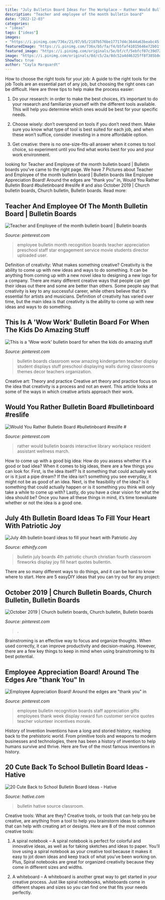 ```yaml
---
title: "July Bulletin Board Ideas For The Workplace ~ Rather Would Bulletin Boards Interactive Library Workplace Resident Assistant Wellness March"
description: "Teacher and employee of the month bulletin board"
date: "2022-12-03"
categories:
- "ideas"
tags: ["ideas"]
images:
- "https://i.pinimg.com/736x/21/07/b5/2107b576be17717d4c3644a63beabc45--bulletin-board-ideas-for-teachers-work-bulletin-boards.jpg"
featuredImage: "https://i.pinimg.com/736x/b5/fa/f4/b5faf41015646e72b01f063f3ae42be7--work-bulletin-boards-employee-gifts.jpg"
featured_image: "https://i.pinimg.com/originals/5e/bf/cf/5ebfcf07c39d7292e6d9d5fc136f39f2.jpg"
image: "https://i.pinimg.com/originals/8d/c5/2a/8dc52a4d46325ff8f385b8e2ef67154f.jpg"
ShowToc: true
author: "Cayla Marquardt"
---
```



How to choose the right tools for your job: A guide to the right tools for the job
Tools are an essential part of any job, but choosing the right ones can be difficult. Here are three tips to help make the process easier:
1. Do your research: in order to make the best choices, it’s important to do your research and familiarize yourself with the different tools available. This will help you determine which ones would be best for your specific needs.

2. Choose wisely: don’t overspend on tools if you don’t need them. Make sure you know what type of tool is best suited for each job, and when these won’t suffice, consider investing in a more affordable option.

3. Get creative: there is no one-size-fits-all answer when it comes to tool choice, so experiment until you find what works best for you and your work environment.

	

		
looking for Teacher and Employee of the month bulletin board | Bulletin boards you've came to the right page. We have 7 Pictures about Teacher and Employee of the month bulletin board | Bulletin boards like Employee Appreciation Board! Around the edges are &quot;thank you&quot; in, Would You Rather Bulletin Board #bulletinboard #reslife # and also October 2019 | Church bulletin boards, Church bulletin, Bulletin boards. Read more:
		
    
## Teacher And Employee Of The Month Bulletin Board | Bulletin Boards

<img loading=lazy src="https://s-media-cache-ak0.pinimg.com/736x/9a/95/86/9a9586a60d5fc8b6b2bbbd34f434297e.jpg" onerror="this.onerror=null;this.src='https://tse4.mm.bing.net/th?id=OIP.QbT6LgtLgOX4Oi3_fJNffwHaFj&amp;pid=15.1';" alt="Teacher and Employee of the month bulletin board | Bulletin boards">

_Source: pinterest.com_

>employee bulletin month recognition boards teacher appreciation preschool staff star engagement service movie students director uploaded user. 

	

Definition of creativity: What makes something creative?
Creativity is the ability to come up with new ideas and ways to do something. It can be anything from coming up with a new novel idea to designing a new logo for a company. There are many different creative ways that people can get their ideas out there and some are better than others. Some people say that creativity is key to any successful career, while others believe that it’s essential for artists and musicians. Definition of creativity has varied over time, but the main idea is that creativity is the ability to come up with new ideas and ways to do something.

    
## This Is A &#039;Wow Work&#039; Bulletin Board For When The Kids Do Amazing Stuff

<img loading=lazy src="https://i.pinimg.com/736x/21/07/b5/2107b576be17717d4c3644a63beabc45--bulletin-board-ideas-for-teachers-work-bulletin-boards.jpg" onerror="this.onerror=null;this.src='https://tse4.mm.bing.net/th?id=OIP.XWrlIl0-kkxax32ehQb6gwHaFj&amp;pid=15.1';" alt="This is a &#039;Wow work&#039; bulletin board for when the kids do amazing stuff">

_Source: pinterest.com_

>bulletin boards classroom wow amazing kindergarten teacher display student displays stuff preschool displaying walls during classrooms themes decor teachers organization. 

	

Creative art: Theory and practice
Creative art theory and practice focus on the idea that creativity is a process and not an event. This article looks at some of the ways in which creative artists approach their work.

    
## Would You Rather Bulletin Board #bulletinboard #reslife #

<img loading=lazy src="https://i.pinimg.com/originals/8d/c5/2a/8dc52a4d46325ff8f385b8e2ef67154f.jpg" onerror="this.onerror=null;this.src='https://tse4.mm.bing.net/th?id=OIP.8u2WsiQnMHL-W_eREIhzswHaJ4&amp;pid=15.1';" alt="Would You Rather Bulletin Board #bulletinboard #reslife #">

_Source: pinterest.com_

>rather would bulletin boards interactive library workplace resident assistant wellness march. 

	

How to come up with a good big idea: How do you assess whether it’s a good or bad idea?
When it comes to big ideas, there are a few things you can look for. First, is the idea itself? Is it something that could actually work or is it just a pipe dream? If the idea isn’t something you see everyday, it might not be as good of an idea. Next, is the feasibility of the idea? Is it something that could actually happen or is it something you think will only take a while to come up with? Lastly, do you have a clear vision for what the idea should be? Once you have all these things in mind, it’s time toevaluate whether or not the idea is a good one.

    
## July 4th Bulletin Board Ideas To Fill Your Heart With Patriotic Joy

<img loading=lazy src="https://i.pinimg.com/originals/5e/bf/cf/5ebfcf07c39d7292e6d9d5fc136f39f2.jpg" onerror="this.onerror=null;this.src='https://tse4.mm.bing.net/th?id=OIP.3jHkcUyV3LGRko1xmO4sgQHaFj&amp;pid=15.1';" alt="July 4th bulletin board ideas to fill your heart with Patriotic Joy">

_Source: ethinify.com_

>bulletin july boards 4th patriotic church christian fourth classroom fireworks display joy fill heart quotes bullentin. 

	

There are so many different ways to do things, and it can be hard to know where to start. Here are 5 easyDIY ideas that you can try out for any project: 

    
## October 2019 | Church Bulletin Boards, Church Bulletin, Bulletin Boards

<img loading=lazy src="https://i.pinimg.com/736x/06/34/47/0634478fc3b1a5f991b9bdf0db93ba91.jpg" onerror="this.onerror=null;this.src='https://tse4.mm.bing.net/th?id=OIP.QvxyYGWOLUAu5O8-b7iu5QHaFj&amp;pid=15.1';" alt="October 2019 | Church bulletin boards, Church bulletin, Bulletin boards">

_Source: pinterest.com_

>. 

	

Brainstroming is an effective way to focus and organize thoughts. When used correctly, it can improve productivity and decision-making. However, there are a few key things to keep in mind when using brainstroming to its best potential.

    
## Employee Appreciation Board! Around The Edges Are &quot;thank You&quot; In

<img loading=lazy src="https://i.pinimg.com/736x/b5/fa/f4/b5faf41015646e72b01f063f3ae42be7--work-bulletin-boards-employee-gifts.jpg" onerror="this.onerror=null;this.src='https://tse2.mm.bing.net/th?id=OIP.BFWLH1fTi_gDfX53UGYYjwHaKz&amp;pid=15.1';" alt="Employee Appreciation Board! Around the edges are &quot;thank you&quot; in">

_Source: pinterest.com_

>employee bulletin recognition boards staff appreciation gifts employees thank week display reward fun customer service quotes teacher volunteer incentives morale. 

	

History of Invention
Inventions have a long and storied history, reaching back to the prehistoric world. From primitive tools and weapons to modern businesses and technologies, there has been a history of invention to help humans survive and thrive. Here are five of the most famous inventions in history.

    
## 20 Cute Back To School Bulletin Board Ideas - Hative

<img loading=lazy src="https://hative.com/wp-content/uploads/2014/06/back-to-school-ideas/3-what-a-great-catch.jpg" onerror="this.onerror=null;this.src='https://tse3.mm.bing.net/th?id=OIP.iK6C6Y7GR1fRG6n2U9j6yAHaFj&amp;pid=15.1';" alt="20 Cute Back to School Bulletin Board Ideas - Hative">

_Source: hative.com_

>bulletin hative source classroom. 

	

Creative tools: What are they?
Creative tools, or tools that can help you be creative, are anything from a tool to help you brainstorm ideas to software that can help with creating art or designs. Here are 8 of the most common creative tools:
1. A spiral notebook – A spiral notebook is perfect for colorful and innovative ideas, as well as for taking sketches and ideas to paper. You’ll love using a spiral notebook as your creative tool because it makes it easy to jot down ideas and keep track of what you’ve been working on. Plus, Spiral notebooks are great for organized creativity because they come in different sizes and widths.

2. A whiteboard – A whiteboard is another great way to get started in your creative process. Just like spiral notebooks, whiteboards come in different shapes and sizes so you can find one that fits your needs perfectly.

